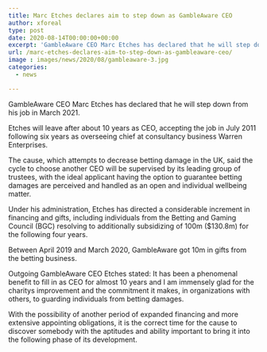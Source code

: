 ```yaml
---
title: Marc Etches declares aim to step down as GambleAware CEO
author: xforeal 
type: post
date: 2020-08-14T00:00:00+00:00
excerpt: 'GambleAware CEO Marc Etches has declared that he will step down from his job in March 2021 '
url: /marc-etches-declares-aim-to-step-down-as-gambleaware-ceo/
image : images/news/2020/08/gambleaware-3.jpg
categories:
  - news

---
```

GambleAware CEO Marc Etches has declared that he will step down from his job in March 2021. 

Etches will leave after about 10 years as CEO, accepting the job in July 2011 following six years as overseeing chief at consultancy business Warren Enterprises. 

The cause, which attempts to decrease betting damage in the UK, said the cycle to choose another CEO will be supervised by its leading group of trustees, with the ideal applicant having the option to guarantee betting damages are perceived and handled as an open and individual wellbeing matter. 

Under his administration, Etches has directed a considerable increment in financing and gifts, including individuals from the Betting and Gaming Council (BGC) resolving to additionally subsidizing of 100m ($130.8m) for the following four years. 

Between April 2019 and March 2020, GambleAware got 10m in gifts from the betting business. 

Outgoing GambleAware CEO Etches stated: It has been a phenomenal benefit to fill in as CEO for almost 10 years and I am immensely glad for the charitys improvement and the commitment it makes, in organizations with others, to guarding individuals from betting damages. 

With the possibility of another period of expanded financing and more extensive appointing obligations, it is the correct time for the cause to discover somebody with the aptitudes and ability important to bring it into the following phase of its development.